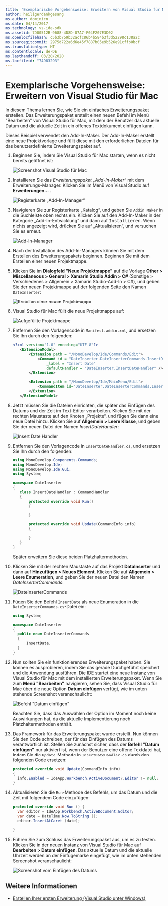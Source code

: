 ```yaml
---
title: 'Exemplarische Vorgehensweise: Erweitern von Visual Studio für Mac'
author: heiligerdankgesang
ms.author: dominicn
ms.date: 04/14/2017
ms.technology: vs-ide-sdk
ms.assetid: 7D00512B-9688-4D8D-87A7-F04F207E3D02
ms.openlocfilehash: c5b3b759b32acfc86b4b584b3f3d52298c138a2c
ms.sourcegitcommit: 2975d722a6d6e45f7887b05e9b526e91cffb0bcf
ms.translationtype: HT
ms.contentlocale: de-DE
ms.lasthandoff: 03/20/2020
ms.locfileid: "74983293"
---
```

# <a name="extending-visual-studio-for-mac-walkthrough"></a>Exemplarische Vorgehensweise: Erweitern von Visual Studio für Mac

In diesem Thema lernen Sie, wie Sie ein [einfaches Erweiterungspaket](https://github.com/mjh4/AddIns/tree/master/DateInserter) erstellen. Das Erweiterungspaket erstellt einen neuen Befehl im Menü "Bearbeiten" von Visual Studio für Mac, mit dem der Benutzer das aktuelle Datum und die aktuelle Zeit in ein offenes Textdokument einfügen kann.

Dieses Beispiel verwendet den Add-In-Maker. Der Add-In-Maker erstellt eine neue Projektvorlage und füllt diese mit den erforderlichen Dateien für das benutzerdefinierte Erweiterungspaket auf.

1. Beginnen Sie, indem Sie Visual Studio für Mac starten, wenn es nicht bereits geöffnet ist:

   ![Screenshot Visual Studio für Mac](media/extending-visual-studio-mac-addin3.png)

2. Installieren Sie das _Erweiterungspaket „Add-In-Maker“_ mit dem Erweiterungs-Manager. Klicken Sie im Menü von Visual Studio auf **Erweiterungen...** .

   ![Registerkarte „Add-In-Manager“](media/extending-visual-studio-mac-addin4.png)

3. Navigieren Sie zur Registerkarte „Katalog“, und geben Sie `Addin Maker` in die Suchleiste oben rechts ein. Klicken Sie auf den Add-In-Maker in der Kategorie „Add-In-Entwicklung“ und dann auf <kbd>Installieren</kbd>. Wenn nichts angezeigt wird, drücken Sie auf „Aktualisieren“, und versuchen Sie es erneut.

   ![Add-In-Manager](media/extending-visual-studio-mac-addin5.png)

4. Nach der Installation des Add-In-Managers können Sie mit dem Erstellen des Erweiterungspakets beginnen. Beginnen Sie mit dem Erstellen einer neuen Projektmappe.

5. Klicken Sie im **Dialogfeld "Neue Projektmappe"** auf die Vorlage **Other > Miscellaneous > General > Xamarin Studio Addin > C#** (Sonstige > Verschiedenes > Allgemein > Xamarin Studio-Add-In > C#), und geben Sie der neuen Projektmappe auf der folgenden Seite den Namen `DateInserter`:

   ![Erstellen einer neuen Projektmappe](media/extending-visual-studio-mac-addin7New.png)

6. Visual Studio für Mac füllt die neue Projektmappe auf:

   ![Aufgefüllte Projektmappe](media/extending-visual-studio-mac-addin8.png)

7. Entfernen Sie den Vorlagencode in `Manifest.addin.xml`, und ersetzen Sie Ihn durch den folgenden:

   ```xml
   <?xml version="1.0" encoding="UTF-8"?>
      <ExtensionModel>
          <Extension path = "/MonoDevelop/Ide/Commands/Edit">
              <Command id = "DateInserter.DateInserterCommands.InsertDate"
                  _label = "Insert Date"
                  defaultHandler = "DateInserter.InsertDateHandler" />
          </Extension>

          <Extension path = "/MonoDevelop/Ide/MainMenu/Edit">
              <CommandItem id="DateInserter.DateInserterCommands.InsertDate" />
          </Extension>
      </ExtensionModel>
   ```

8. Jetzt müssen Sie die Dateien einrichten, die später das Einfügen des Datums und der Zeit im Text-Editor verarbeiten. Klicken Sie mit der rechten Maustaste auf den Knoten „Projekte“, und fügen Sie dann eine neue Datei hinzu. Klicken Sie auf **Allgemein > Leere Klasse**, und geben Sie der neuen Datei den Namen *InsertDateHandler*:

   ![Insert Date Handler](media/extending-visual-studio-mac-addin9.png)

9. Entfernen Sie den Vorlagencode in `InsertDateHandler.cs`, und ersetzen Sie Ihn durch den folgenden:

   ```cs
   using MonoDevelop.Components.Commands;
   using MonoDevelop.Ide;
   using MonoDevelop.Ide.Gui;
   using System;

   namespace DateInserter
   {
      class InsertDateHandler : CommandHandler
      {
          protected override void Run()
          {

          }

          protected override void Update(CommandInfo info)
          {

          }
      }
   }
   ```

   Später erweitern Sie diese beiden Platzhaltermethoden.

10. Klicken Sie mit der rechten Maustaste auf das Projekt **DataInserter** und dann auf **Hinzufügen > Neues Element**. Klicken Sie auf **Allgemein > Leere Enumeration**, und geben Sie der neuen Datei den Namen *DateInserterCommands*:

    ![DateInserterCommands](media/extending-visual-studio-mac-addin10.png)

11. Fügen Sie den Befehl `InsertDate` als neue Enumeration in die `DateInserterCommands.cs`-Datei ein:

    ``` cs
    using System;

    namespace DateInserter
    {
      public enum DateInserterCommands
      {
          InsertDate,
      }
    }
    ```

12. Nun sollten Sie ein funktionierendes Erweiterungspaket haben. Sie können es ausprobieren, indem Sie das gerade Durchgeführt speichert und die Anwendung ausführen. Die IDE startet eine neue Instanz von Visual Studio für Mac mit dem installierten Erweiterungspaket. Wenn Sie zum **Menü "Bearbeiten"** navigieren, sehen Sie, dass Visual Studio für Mac über die neue Option **Datum einfügen** verfügt, wie im unten stehende Screenshot veranschaulicht:

    ![Befehl "Datum einfügen"](media/extending-visual-studio-mac-addin11.png)

    Beachten Sie, dass das Auswählen der Option im Moment noch keine Auswirkungen hat, da die aktuelle Implementierung noch Platzhaltermethoden enthält.

13. Das Framework für das Erweiterungspaket wurde erstellt. Nun können Sie den Code schreiben, der für das Einfügen des Datums verantwortlich ist. Stellen Sie zunächst sicher, dass der **Befehl "Datum einfügen"** nur aktiviert ist, wenn der Benutzer eine offene Textdatei hat, indem Sie die `Update`-Methode in `InsertDateHandler.cs` durch den folgenden Code ersetzen:

    ```cs
    protected override void Update(CommandInfo info)
    {
      info.Enabled = IdeApp.Workbench.ActiveDocument?.Editor != null;
    }
    ```

14. Aktualisieren Sie die `Run`-Methode des Befehls, um das Datum und die Zeit mit folgendem Code einzufügen:

    ``` cs
    protected override void Run () {
      var editor = IdeApp.Workbench.ActiveDocument.Editor;
      var date = DateTime.Now.ToString ();
      editor.InsertAtCaret (date);

    }
    ```

15. Führen Sie zum Schluss das Erweiterungspaket aus, um es zu testen. Klicken Sie in der neuen Instanz von Visual Studio für Mac auf **Bearbeiten > Datum einfügen**. Das aktuelle Datum und die aktuelle Uhrzeit werden an der Einfügemarke eingefügt, wie im unten stehenden Screenshot veranschaulicht:

    ![Screenshot vom Einfügen des Datums](media/extending-visual-studio-mac-addin12.png)

## <a name="see-also"></a>Weitere Informationen

- [Erstellen Ihrer ersten Erweiterung (Visual Studio unter Windows)](/visualstudio/extensibility/extensibility-hello-world)